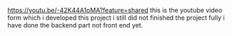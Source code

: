 https://youtu.be/-42K44A1oMA?feature=shared
this is the youtube video form which i developed this project
i still did not finished the project fully i have done the backend part
not front end yet.
